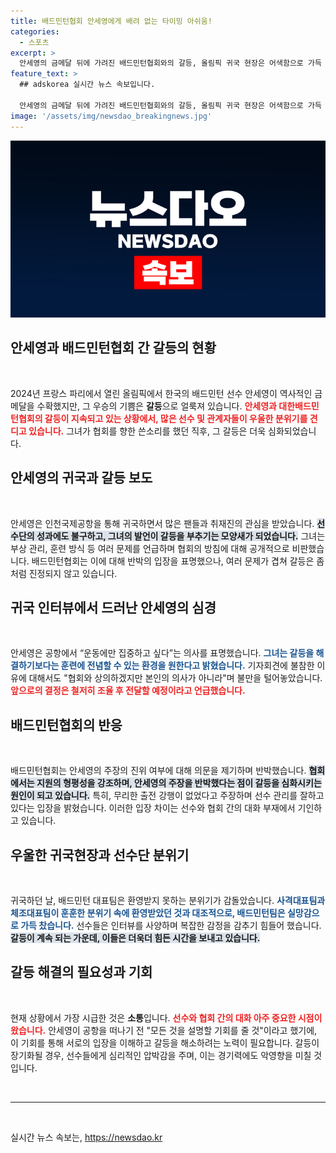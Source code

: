 ```yaml
---
title: 배드민턴협회 안세영에게 배려 없는 타이밍 아쉬움!
categories:
  - 스포츠
excerpt: >
  안세영의 금메달 뒤에 가려진 배드민턴협회와의 갈등, 올림픽 귀국 현장은 어색함으로 가득 차! 선수들의 웃음은 사라지고, 진실 공방이 지속되며 실망스러운 마무리를 예고한다.
feature_text: >
  ## adskorea 실시간 뉴스 속보입니다.

  안세영의 금메달 뒤에 가려진 배드민턴협회와의 갈등, 올림픽 귀국 현장은 어색함으로 가득 차! 선수들의 웃음은 사라지고, 진실 공방이 지속되며 실망스러운 마무리를 예고한다.
image: '/assets/img/newsdao_breakingnews.jpg'
---
```


<p><img src="/assets/img/newsdao_breakingnews.jpg" alt="adskorea 속보" /></p>

<h2 data-ke-size="size26">안세영과 배드민턴협회 간 갈등의 현황</h2>

<p data-ke-size="size16">&nbsp;</p>

<p>2024년 프랑스 파리에서 열린 올림픽에서 한국의 배드민턴 선수 안세영이 역사적인 금메달을 수확했지만, 그 우승의 기쁨은 <strong>갈등</strong>으로 얼룩져 있습니다. <b><span style="color: #ee2323;">안세영과 대한배드민턴협회의 갈등이 지속되고 있는 상황에서, 많은 선수 및 관계자들이 우울한 분위기를 견디고 있습니다.</span></b> 그녀가 협회를 향한 쓴소리를 했던 직후, 그 갈등은 더욱 심화되었습니다.</p>

<h2 data-ke-size="size26">안세영의 귀국과 갈등 보도</h2>

<p data-ke-size="size16">&nbsp;</p>

<p>안세영은 인천국제공항을 통해 귀국하면서 많은 팬들과 취재진의 관심을 받았습니다. <b><span style="background-color: #21538527;">선수단의 성과에도 불구하고, 그녀의 발언이 갈등을 부추기는 모양새가 되었습니다.</span></b> 그녀는 부상 관리, 훈련 방식 등 여러 문제를 언급하며 협회의 방침에 대해 공개적으로 비판했습니다. 배드민턴협회는 이에 대해 반박의 입장을 표명했으나, 여러 문제가 겹쳐 갈등은 좀처럼 진정되지 않고 있습니다.</p>

<h2 data-ke-size="size26">귀국 인터뷰에서 드러난 안세영의 심경</h2>

<p data-ke-size="size16">&nbsp;</p>

<p>안세영은 공항에서 “운동에만 집중하고 싶다”는 의사를 표명했습니다. <b><span style="color: #1a5490;">그녀는 갈등을 해결하기보다는 훈련에 전념할 수 있는 환경을 원한다고 밝혔습니다.</span></b> 기자회견에 불참한 이유에 대해서도 "협회와 상의하겠지만 본인의 의사가 아니라"며 불만을 털어놓았습니다. <b><span style="color: #ee2323;">앞으로의 결정은 철저히 조율 후 전달할 예정이라고 언급했습니다.</span></b></p>

<h2 data-ke-size="size26">배드민턴협회의 반응</h2>

<p data-ke-size="size16">&nbsp;</p>

<p>배드민턴협회는 안세영의 주장의 진위 여부에 대해 의문을 제기하며 반박했습니다. <b><span style="background-color: #21538527;">협회에서는 지원의 형평성을 강조하며, 안세영의 주장을 반박했다는 점이 갈등을 심화시키는 원인이 되고 있습니다.</span></b> 특히, 무리한 출전 강행이 없었다고 주장하며 선수 관리를 잘하고 있다는 입장을 밝혔습니다. 이러한 입장 차이는 선수와 협회 간의 대화 부재에서 기인하고 있습니다.</p>

<h2 data-ke-size="size26">우울한 귀국현장과 선수단 분위기</h2>

<p data-ke-size="size16">&nbsp;</p>

<p>귀국하던 날, 배드민턴 대표팀은 환영받지 못하는 분위기가 감돌았습니다. <b><span style="color: #1a5490;">사격대표팀과 체조대표팀이 훈훈한 분위기 속에 환영받았던 것과 대조적으로, 배드민턴팀은 실망감으로 가득 찼습니다.</span></b> 선수들은 인터뷰를 사양하며 복잡한 감정을 감추기 힘들어 했습니다. <b><span style="background-color: #21538527;">갈등이 계속 되는 가운데, 이들은 더욱더 힘든 시간을 보내고 있습니다.</span></b></p>

<h2 data-ke-size="size26">갈등 해결의 필요성과 기회</h2>

<p data-ke-size="size16">&nbsp;</p>

<p>현재 상황에서 가장 시급한 것은 <strong>소통</strong>입니다. <b><span style="color: #ee2323;">선수와 협회 간의 대화 아주 중요한 시점이 왔습니다.</span></b> 안세영이 공항을 떠나기 전 "모든 것을 설명할 기회를 줄 것"이라고 했기에, 이 기회를 통해 서로의 입장을 이해하고 갈등을 해소하려는 노력이 필요합니다. 갈등이 장기화될 경우, 선수들에게 심리적인 압박감을 주며, 이는 경기력에도 악영향을 미칠 것입니다.</p>

<p data-ke-size="size16">&nbsp;</p>

<hr />

<p data-ke-size="size16">&nbsp;</p>
실시간 뉴스 속보는, <a href="https://newsdao.kr" rel="dofollow">https://newsdao.kr</a>


